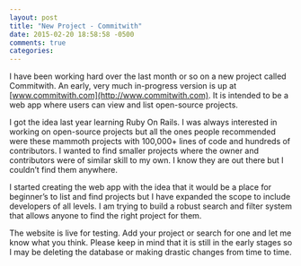 ```yaml
---
layout: post
title: "New Project - Commitwith"
date: 2015-02-20 18:58:58 -0500
comments: true
categories: 
---
```

I have been working hard over the last month or so on a new project called Commitwith. An early, very much in-progress version is up at [www.commitwith.com](http://www.commitwith.com). It is intended to be a web app where users can view and list open-source projects.

I got the idea last year learning Ruby On Rails. I was always interested in working on open-source projects but all the ones people recommended were these mammoth projects with 100,000+ lines of code and hundreds of contributors. I wanted to find smaller projects where the owner and contributors were of similar skill to my own. I know they are out there but I couldn’t find them anywhere.

I started creating the web app with the idea that it would be a place for beginner’s to list and find projects but I have expanded the scope to include developers of all levels. I am trying to build a robust search and filter system that allows anyone to find the right project for them.

The website is live for testing. Add your project or search for one and let me know what you think. Please keep in mind that it is still in the early stages so I may be deleting the database or making drastic changes from time to time.
